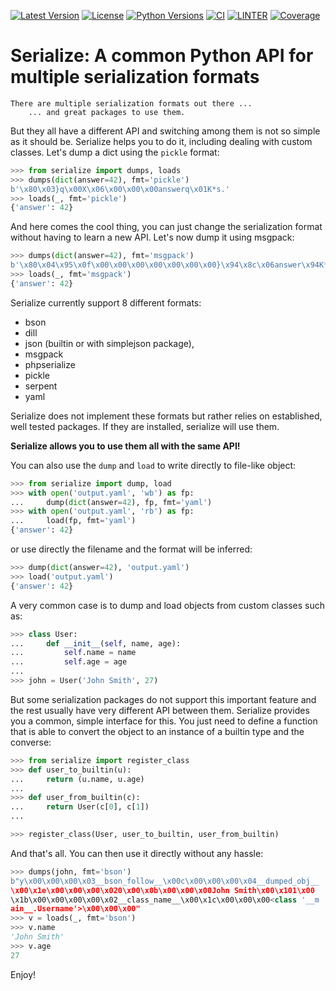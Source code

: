 [![Latest Version](https://img.shields.io/pypi/v/serialize.svg)](https://pypi.python.org/pypi/serialize)
[![License](https://img.shields.io/pypi/l/serialize.svg)](https://pypi.python.org/pypi/serialize)
[![Python Versions](https://img.shields.io/pypi/pyversions/serialize.svg)](https://pypi.python.org/pypi/serialize)
[![CI](https://github.com/hgrecco/serialize/workflows/CI/badge.svg)](https://github.com/hgrecco/serialize/actions?query=workflow%3ACI)
[![LINTER](https://github.com/hgrecco/serialize/workflows/Lint/badge.svg)](https://github.com/hgrecco/serialize/actions?query=workflow%3ALint)
[![Coverage](https://coveralls.io/repos/github/hgrecco/serialize/badge.svg?branch=master)](https://coveralls.io/github/hgrecco/serialize?branch=master)

# Serialize: A common Python API for multiple serialization formats

```
There are multiple serialization formats out there ...
    ... and great packages to use them.
```

But they all have a different API and switching among them is not so
simple as it should be. Serialize helps you to do it, including dealing
with custom classes. Let's dump a dict using the `pickle` format:

```python
>>> from serialize import dumps, loads
>>> dumps(dict(answer=42), fmt='pickle')
b'\x80\x03}q\x00X\x06\x00\x00\x00answerq\x01K*s.'
>>> loads(_, fmt='pickle')
{'answer': 42}
```

And here comes the cool thing, you can just change the serialization
format without having to learn a new API. Let's now dump it using
msgpack:

```python
>>> dumps(dict(answer=42), fmt='msgpack')
b'\x80\x04\x95\x0f\x00\x00\x00\x00\x00\x00\x00}\x94\x8c\x06answer\x94K*s.'
>>> loads(_, fmt='msgpack')
{'answer': 42}
```

Serialize currently support 8 different formats:

- bson
- dill
- json (builtin or with simplejson package),
- msgpack
- phpserialize
- pickle
- serpent
- yaml

Serialize does not implement these formats but rather relies on established, well tested packages. If they are installed, serialize will use them.

**Serialize allows you to use them all with the same API!**

You can also use the `dump` and `load` to write directly to file-like
object:

```python
>>> from serialize import dump, load
>>> with open('output.yaml', 'wb') as fp:
...     dump(dict(answer=42), fp, fmt='yaml')
>>> with open('output.yaml', 'rb') as fp:
...     load(fp, fmt='yaml')
{'answer': 42}
```

or use directly the filename and the format will be inferred:

```python
>>> dump(dict(answer=42), 'output.yaml')
>>> load('output.yaml')
{'answer': 42}
```

A very common case is to dump and load objects from custom classes such
as:

```python
>>> class User:
...     def __init__(self, name, age):
...         self.name = name
...         self.age = age
...
>>> john = User('John Smith', 27)
```

But some serialization packages do not support this important feature
and the rest usually have very different API between them. Serialize
provides you a common, simple interface for this. You just need to
define a function that is able to convert the object to an instance of a
builtin type and the converse:

```python
>>> from serialize import register_class
>>> def user_to_builtin(u):
...     return (u.name, u.age)
...
>>> def user_from_builtin(c):
...     return User(c[0], c[1])
...

>>> register_class(User, user_to_builtin, user_from_builtin)
```

And that's all. You can then use it directly without any hassle:

```python
>>> dumps(john, fmt='bson')
b"y\x00\x00\x00\x03__bson_follow__\x00c\x00\x00\x00\x04__dumped_obj__
\x00\x1e\x00\x00\x00\x020\x00\x0b\x00\x00\x00John Smith\x00\x101\x00
\x1b\x00\x00\x00\x00\x02__class_name__\x00\x1c\x00\x00\x00<class '__m
ain__.Username'>\x00\x00\x00"
>>> v = loads(_, fmt='bson')
>>> v.name
'John Smith'
>>> v.age
27
```

Enjoy!
